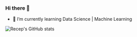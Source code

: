 ### Hi there 👋

- 🌱 I’m currently learning  Data Science | Machine Learning

![Recep's GitHub stats](https://github-readme-stats.vercel.app/api?username=recepilyasoglu&hide=contribs,prs)

